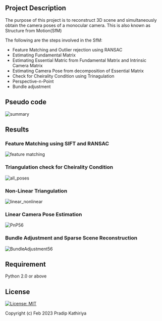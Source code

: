 ## Project Description

The purpose of this project is to reconstruct 3D scene and simultaneously obtain the camera poses of a monocular camera. This is also known as Structure from Motion(SfM) 

The following are the steps involved in the SfM:
- Feature Matching and Outlier rejection using RANSAC
- Estimating Fundamental Matrix
- Estimating Essential Matric from Fundamental Matrix and Intrinsic Camera Matrix
- Estimating Camera Pose from decomposition of Essential Matrix
- Check for Cheirality Condition using Trinagulation
- Perspective-n-Point
- Bundle adjustment

## Pseudo code

![summary](https://user-images.githubusercontent.com/90370308/221982778-86f56fcd-731e-4b9e-86e5-146214f86f5b.png)

## Results

### Feature Matching using SIFT and RANSAC

![feature matching](https://user-images.githubusercontent.com/90370308/222005261-3c35443a-a23e-4ad1-9f88-b6f92a126ba5.png)

### Triangulation check for Cheirality Condition

![all_poses](https://user-images.githubusercontent.com/90370308/222008248-e8bec6d5-b87c-45df-89b6-08b1d9ce333b.png)

### Non-Linear Triangulation

![linear_nonlinear](https://user-images.githubusercontent.com/90370308/222008621-e1d88b49-75f6-461e-a8af-4798b1cd9ce9.png)

### Linear Camera Pose Estimation

![PnP56](https://user-images.githubusercontent.com/90370308/222008862-53869898-0084-4b9d-b764-46be92277d4e.png)

### Bundle Adjustment and Sparse Scene Reconstruction

![BundleAdjustment56](https://user-images.githubusercontent.com/90370308/222008894-d65dfeae-db6d-40e4-a173-2f51f451417c.png)

## Requirement
Python 2.0 or above

## License

 [![License: MIT](https://img.shields.io/badge/License-MIT-yellow.svg)](https://opensource.org/licenses/MIT)

Copyright (c) Feb 2023 Pradip Kathiriya

